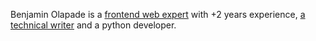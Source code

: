 Benjamin Olapade is a [frontend web expert](http://benjaminolapade.netlify.app) with +2 years experience, [a technical writer](http://oracle.hashnode.com) and a python developer.


